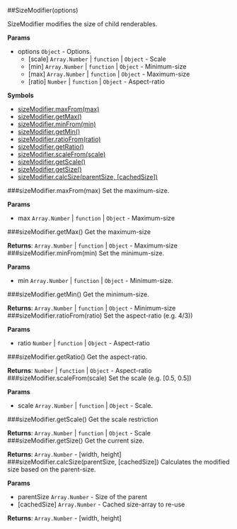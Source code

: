 <a name="module_SizeModifier"></a>
##SizeModifier(options)

SizeModifier modifies the size of child renderables.

**Params**

- options `Object` - Options.
  - [scale] `Array.Number` | `function` | `Object` - Scale
  - [min] `Array.Number` | `function` | `Object` - Minimum-size
  - [max] `Array.Number` | `function` | `Object` - Maximum-size
  - [ratio] `Number` | `function` | `Object` - Aspect-ratio

  
**Symbols**

* [sizeModifier.maxFrom(max)](#module_SizeModifier#maxFrom)
* [sizeModifier.getMax()](#module_SizeModifier#getMax)
* [sizeModifier.minFrom(min)](#module_SizeModifier#minFrom)
* [sizeModifier.getMin()](#module_SizeModifier#getMin)
* [sizeModifier.ratioFrom(ratio)](#module_SizeModifier#ratioFrom)
* [sizeModifier.getRatio()](#module_SizeModifier#getRatio)
* [sizeModifier.scaleFrom(scale)](#module_SizeModifier#scaleFrom)
* [sizeModifier.getScale()](#module_SizeModifier#getScale)
* [sizeModifier.getSize()](#module_SizeModifier#getSize)
* [sizeModifier.calcSize(parentSize, [cachedSize])](#module_SizeModifier#calcSize)

<a name="module_SizeModifier#maxFrom"></a>
###sizeModifier.maxFrom(max)
Set the maximum-size.

**Params**

- max `Array.Number` | `function` | `Object` - Maximum-size

<a name="module_SizeModifier#getMax"></a>
###sizeModifier.getMax()
Get the maximum-size

**Returns**: `Array.Number` | `function` | `Object` - Maximum-size  
<a name="module_SizeModifier#minFrom"></a>
###sizeModifier.minFrom(min)
Set the minimum-size.

**Params**

- min `Array.Number` | `function` | `Object` - Minimum-size.

<a name="module_SizeModifier#getMin"></a>
###sizeModifier.getMin()
Get the minimum-size.

**Returns**: `Array.Number` | `function` | `Object` - Minimum-size  
<a name="module_SizeModifier#ratioFrom"></a>
###sizeModifier.ratioFrom(ratio)
Set the aspect-ratio (e.g. 4/3))

**Params**

- ratio `Number` | `function` | `Object` - Aspect-ratio

<a name="module_SizeModifier#getRatio"></a>
###sizeModifier.getRatio()
Get the aspect-ratio.

**Returns**: `Number` | `function` | `Object` - Aspect-ratio  
<a name="module_SizeModifier#scaleFrom"></a>
###sizeModifier.scaleFrom(scale)
Set the scale (e.g. [0.5, 0.5])

**Params**

- scale `Array.Number` | `function` | `Object` - Scale.

<a name="module_SizeModifier#getScale"></a>
###sizeModifier.getScale()
Get the scale restriction

**Returns**: `Array.Number` | `function` | `Object` - Scale  
<a name="module_SizeModifier#getSize"></a>
###sizeModifier.getSize()
Get the current size.

**Returns**: `Array.Number` - [width, height]  
<a name="module_SizeModifier#calcSize"></a>
###sizeModifier.calcSize(parentSize, [cachedSize])
Calculates the modified size based on the parent-size.

**Params**

- parentSize `Array.Number` - Size of the parent
- [cachedSize] `Array.Number` - Cached size-array to re-use

**Returns**: `Array.Number` - [width, height]  
